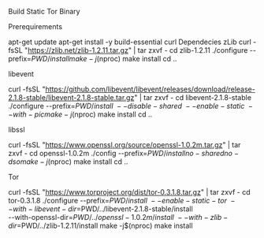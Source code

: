 Build Static Tor Binary

Prerequirements

apt-get update
apt-get install -y build-essential curl
Dependecies
zLib
curl -fsSL "https://zlib.net/zlib-1.2.11.tar.gz" | tar zxvf -
cd zlib-1.2.11
./configure --prefix=$PWD/install
make -j$(nproc)
make install
cd ..

libevent

curl -fsSL "https://github.com/libevent/libevent/releases/download/release-2.1.8-stable/libevent-2.1.8-stable.tar.gz" | tar zxvf -
cd libevent-2.1.8-stable
./configure --prefix=$PWD/install \
           --disable-shared \
           --enable-static \
           --with-pic
make -j$(nproc)
make install
cd ..

libssl

curl -fsSL "https://www.openssl.org/source/openssl-1.0.2m.tar.gz" | tar zxvf -
cd openssl-1.0.2m
./config --prefix=$PWD/install no-shared no-dso
make -j$(nproc)
make install
cd ..

Tor

curl -fsSL "https://www.torproject.org/dist/tor-0.3.1.8.tar.gz" | tar zxvf -
cd tor-0.3.1.8
./configure --prefix=$PWD/install \
            --enable-static-tor \
            --with-libevent-dir=$PWD/../libevent-2.1.8-stable/install \
            --with-openssl-dir=$PWD/../openssl-1.0.2m/install \
            --with-zlib-dir=$PWD/../zlib-1.2.11/install
make -j$(nproc)
make install
